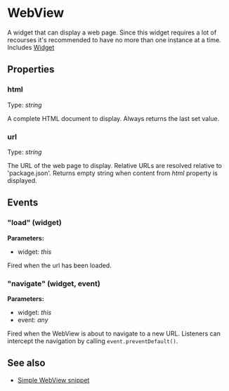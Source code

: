---
---
# WebView

A widget that can display a web page. Since this widget requires a lot of recourses it's recommended to have no more than one instance at a time.
Includes [Widget](Widget.md)

## Properties

### html
Type: *string*

A complete HTML document to display. Always returns the last set value.
### url

Type: *string*

The URL of the web page to display. Relative URLs are resolved relative to 'package.json'. Returns empty string when content from *html* property is displayed.

## Events

### "load" (widget)

**Parameters:**

- widget: *this*

Fired when the url has been loaded.

### "navigate" (widget, event)

**Parameters:**

- widget: *this*
- event: *any*

Fired when the WebView is about to navigate to a new URL. Listeners can intercept the navigation by calling `event.preventDefault()`.


## See also

- [Simple WebView snippet](https://github.com/eclipsesource/tabris-js/blob/v1.8.0/snippets/webview/webview.js)
